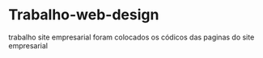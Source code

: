 # Trabalho-web-design
trabalho site empresarial
foram colocados os códicos das paginas do site empresarial
